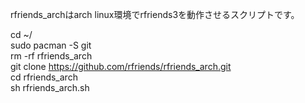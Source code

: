 rfriends_archはarch linux環境でrfriends3を動作させるスクリプトです。  
  
cd ~/  
sudo pacman -S git  
rm -rf rfriends_arch  
git clone https://github.com/rfriends/rfriends_arch.git  
cd rfriends_arch  
sh rfriends_arch.sh  
